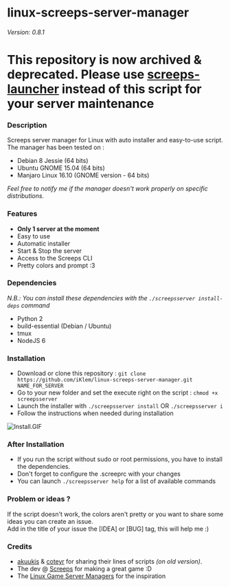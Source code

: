 # linux-screeps-server-manager
###### Version: 0.8.1

# This repository is now archived & deprecated. Please use [screeps-launcher](https://github.com/screepers/screeps-launcher) instead of this script for your server maintenance

### Description
Screeps server manager for Linux with auto installer and easy-to-use script.  
The manager has been tested on :
* Debian 8 Jessie (64 bits)
* Ubuntu GNOME 15.04 (64 bits)
* Manjaro Linux 16.10 (GNOME version - 64 bits)  

*Feel free to notify me if the manager doesn't work properly on specific distributions.*

### Features
* __Only 1 server at the moment__
* Easy to use
* Automatic installer
* Start & Stop the server
* Access to the Screeps CLI
* Pretty colors and prompt :3

### Dependencies
*N.B.: You can install these dependencies with the `./screepsserver install-deps` command*
* Python 2
* build-essential (Debian / Ubuntu)
* tmux
* NodeJS 6

### Installation
* Download or clone this repository : `git clone https://github.com/iKlem/linux-screeps-server-manager.git NAME_FOR_SERVER`
* Go to your new folder and set the execute right on the script : `chmod +x screepsserver`
* Launch the installer with `./screepsserver install` OR `./screepsserver i`
* Follow the instructions when needed during installation

![Install.GIF](https://cdelalande.fr/files/install-2.gif)

### After Installation
* If you run the script without sudo or root permissions, you have to install the dependencies.
* Don't forget to configure the .screeprc with your changes
* You can launch `./screepsserver help` for a list of available commands

### Problem or ideas ?
If the script doesn't work, the colors aren't pretty or you want to share some ideas you can create an issue.  
Add in the title of your issue the [IDEA] or [BUG] tag, this will help me :)  

### Credits
* [akuukis](https://screeps.com/a/#!/profile/akuukis) & [coteyr](https://screeps.com/a/#!/profile/coteyr) for sharing their lines of scripts _(on old version)_.
* The dev @ [Screeps](https://screeps.com) for making a great game :D
* The [Linux Game Server Managers](https://github.com/GameServerManagers/LinuxGSM) for the inspiration
